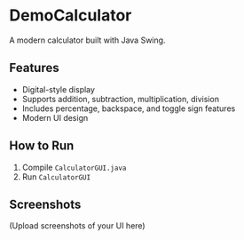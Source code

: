 # DemoCalculator
A modern calculator built with Java Swing.

## Features
- Digital-style display
- Supports addition, subtraction, multiplication, division
- Includes percentage, backspace, and toggle sign features
- Modern UI design

## How to Run
1. Compile `CalculatorGUI.java`
2. Run `CalculatorGUI`

## Screenshots
(Upload screenshots of your UI here)
